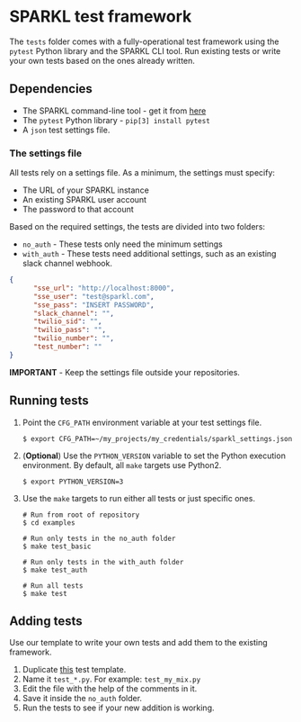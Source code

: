 # SPARKL test framework
The `tests` folder comes with a fully-operational test framework using the `pytest` Python library and the SPARKL CLI tool. Run existing tests or write your own tests based on the ones already written.

## Dependencies
* The SPARKL command-line tool - get it from [here](https://github.com/sparkl/cli)
* The `pytest` Python library - `pip[3] install pytest`
* A `json` test settings file.

### The settings file
All tests rely on a settings file. As a minimum, the settings must specify:
* The URL of your SPARKL instance
* An existing SPARKL user account
* The password to that account
 
Based on the required settings, the tests are divided into two folders:
* `no_auth` - These tests only need the minimum settings
* `with_auth` - These tests need additional settings, such as an existing slack channel webhook.
```json
{
	  "sse_url": "http://localhost:8000",
	  "sse_user": "test@sparkl.com",
	  "sse_pass": "INSERT PASSWORD",
	  "slack_channel": "",
	  "twilio_sid": "",
	  "twilio_pass": "",
	  "twilio_number": "",
	  "test_number": ""
}
```
**IMPORTANT** - Keep the settings file outside your repositories.

## Running tests
1. Point the `CFG_PATH` environment variable at your test settings file.
   ```
   $ export CFG_PATH=~/my_projects/my_credentials/sparkl_settings.json 
   ```
2. (**Optional**) Use the `PYTHON_VERSION` variable to set the Python execution environment. By default, all `make` targets use Python2.
   ```
   $ export PYTHON_VERSION=3
   ```
3. Use the `make` targets to run either all tests or just specific ones.
   ```
   # Run from root of repository
   $ cd examples
   
   # Run only tests in the no_auth folder
   $ make test_basic
   
   # Run only tests in the with_auth folder
   $ make test_auth
   
   # Run all tests
   $ make test
   ```

## Adding tests
Use our template to write your own tests and add them to the existing framework. 

1. Duplicate [this](template.py) test template.
2. Name it `test_*.py`. For example: `test_my_mix.py`
3. Edit the file with the help of the comments in it.
4. Save it inside the `no_auth` folder.
5. Run the tests to see if your new addition is working.
